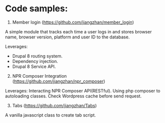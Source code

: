 # Code samples:
1. Member login (https://github.com/jiangzhan/member_login)

A simple module that tracks each time a user logs in and stores browser name, browser version, platform and user ID to the database.

  Leverages:
  * Drupal 8 routing system.
  * Dependency injection.
  * Drupal 8 Service API.
  
  2. NPR Composer Integration (https://github.com/jiangzhan/npr_composer)
  
  Leverages:
    Interacting NPR Composer API(RESTful).
    Using php composer to autoloading classes.
    Check Wordpress cache before send request.
    
  3. Tabs (https://github.com/jiangzhan/Tabs)
  
  A vanilla javascript class to create tab script.
